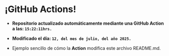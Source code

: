# ¡GitHub Actions!
* **Repositorio actualizado automáticamente mediante una GitHub Action a las: `15:22:11hrs.`**
* **Modificado el día: `12, del mes de julio, del año 2025.`**

* Ejemplo sencillo de cómo la **Action** modifica este archivo README.md.
